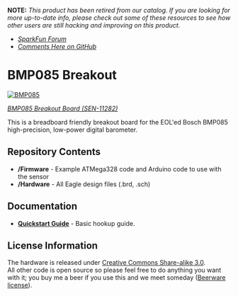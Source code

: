 **NOTE:** *This product has been retired from our catalog. If you are looking for more up-to-date info, please check out some of these resources to see how other users are still hacking and improving on this product.*
* *[SparkFun Forum](https://forum.sparkfun.com/)*
* *[Comments Here on GitHub](https://github.com/sparkfun/BMP085_Breakout/issues)*

BMP085 Breakout
===============

[![BMP085](https://dlnmh9ip6v2uc.cloudfront.net/images/products/1/1/2/8/2/11282-01a_i_ma.jpg)](https://www.sparkfun.com/products/11282)

*[BMP085 Breakout Board (SEN-11282)](https://www.sparkfun.com/products/11282)*

This is a breadboard friendly breakout board for the EOL'ed Bosch BMP085 high-precision, low-power digital barometer. 

Repository Contents
-------------------
* **/Firmware** - Example ATMega328 code and Arduino code to use with the sensor
* **/Hardware** - All Eagle design files (.brd, .sch)

Documentation
--------------
* **[Quickstart Guide](http://www.sparkfun.com/tutorials/253)** - Basic hookup guide.


License Information
-------------------
The hardware is released under [Creative Commons Share-alike 3.0](http://creativecommons.org/licenses/by-sa/3.0/).  
All other code is open source so please feel free to do anything you want with it; you buy me a beer if you use this and we meet someday ([Beerware license](http://en.wikipedia.org/wiki/Beerware)).
